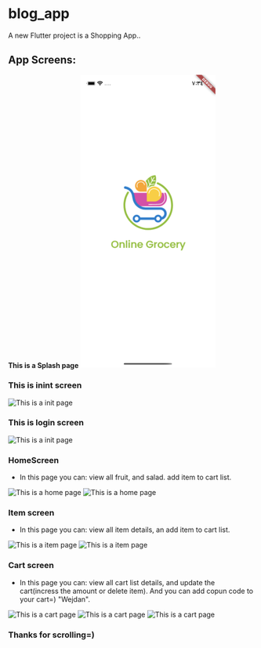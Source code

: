 # blog_app

A new Flutter project is a Shopping App..

## App Screens:



**This is a Splash page**
<img width="276" alt="This is a Spalsh page" src="/assets/Screens_for_Readme/Screen1.png">

### This is inint screen 
<img width="276" alt="This is a init page" src="/Users/wejdant/Desktop/Labs/project2/assets/Screens_for_Readme/Screen2.png">

### This is login screen 
<img width="276" alt="This is a init page" src="/Users/wejdant/Desktop/Labs/project2/assets/Screens_for_Readme/Screen3.png">

### HomeScreen
- In this page you can: view all fruit, and salad. add item to cart list.
<img width="276" alt="This is a home page" src="/Users/wejdant/Desktop/Labs/project2/assets/Screens_for_Readme/Screen4.png">
<img width="276" alt="This is a home page" src="/Users/wejdant/Desktop/Labs/project2/assets/Screens_for_Readme/Screen5.png">

### Item screen

- In this page you can: view all item details, an add item to cart list.
<img width="276" alt="This is a item page" src="/Users/wejdant/Desktop/Labs/project2/assets/Screens_for_Readme/Screen6.png">
<img width="276" alt="This is a item page" src="/Users/wejdant/Desktop/Labs/project2/assets/Screens_for_Readme/Screen7.png">

### Cart screen

- In this page you can: view all cart list details, and update the cart(incress the amount or delete item).
 And you can add copun code to your cart=) "Wejdan".
 <img width="276" alt="This is a cart page" src="/Users/wejdant/Desktop/Labs/project2/assets/Screens_for_Readme/Screen8.png">
<img width="276" alt="This is a cart page" src="/Users/wejdant/Desktop/Labs/project2/assets/Screens_for_Readme/Screen9.png">
<img width="276" alt="This is a cart page" src="/Users/wejdant/Desktop/Labs/project2/assets/Screens_for_Readme/Screen10.png">

### Thanks for scrolling=)
